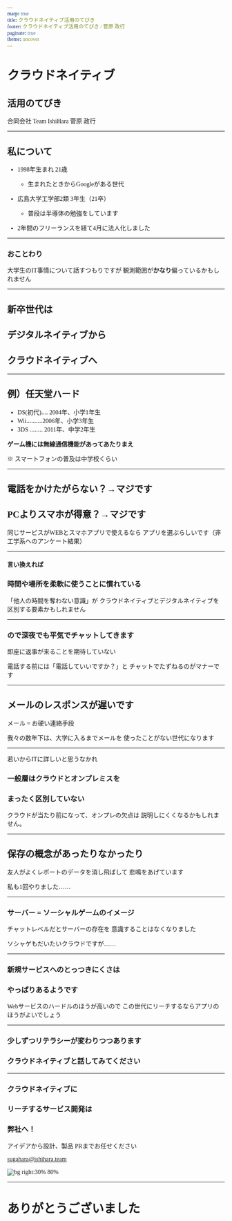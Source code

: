 ```yaml
---
marp: true
title: クラウドネイティブ活用のてびき
footer: クラウドネイティブ活用のてびき / 菅原 政行
paginate: true
theme: uncover
---
```


<style>
*{
    font-family: "M+ 1p";
}
</style>

# クラウドネイティブ
## 活用のてびき

合同会社 Team IshiHara
菅原 政行

---

## 私について

+ 1998年生まれ 21歳
    + 生まれたときからGoogleがある世代

+ 広島大学工学部2類 3年生（21卒）
    + 普段は半導体の勉強をしています

+ 2年間のフリーランスを経て4月に法人化しました

---

### おことわり

大学生のIT事情について話すつもりですが
観測範囲が**かなり**偏っているかもしれません

---

## 新卒世代は
## デジタルネイティブから
## クラウドネイティブへ

---

## 例）任天堂ハード

+ DS(初代)‥‥ 2004年、小学1年生
+ Wii‥‥‥‥‥2006年、小学3年生
+ 3DS ‥‥‥‥ 2011年、中学2年生

**ゲーム機には無線通信機能があってあたりまえ**

※ スマートフォンの普及は中学校くらい

---

## 電話をかけたがらない？→マジです
## PCよりスマホが得意？→マジです

同じサービスがWEBとスマホアプリで使えるなら
アプリを選ぶらしいです（非工学系へのアンケート結果）

---

#### 言い換えれば
### 時間や場所を柔軟に使うことに慣れている

「他人の時間を奪わない意識」が
クラウドネイティブとデジタルネイティブを
区別する要素かもしれません

---

### ので深夜でも平気でチャットしてきます

即座に返事が来ることを期待していない

電話する前には「電話していいですか？」と
チャットでたずねるのがマナーです

---

## メールのレスポンスが遅いです

メール = お硬い連絡手段

我々の数年下は、大学に入るまでメールを
使ったことがない世代になります

---

若いからITに詳しいと思うなかれ

### 一般層はクラウドとオンプレミスを
### まったく区別していない

クラウドが当たり前になって、オンプレの欠点は
説明しにくくなるかもしれません。

---

## 保存の概念があったりなかったり

友人がよくレポートのデータを消し飛ばして
悲鳴をあげています

私も1回やりました……

---

### サーバー = ソーシャルゲームのイメージ

チャットレベルだとサーバーの存在を
意識することはなくなりました

ソシャゲもだいたいクラウドですが……

---

### 新規サービスへのとっつきにくさは
### やっぱりあるようです

Webサービスのハードルのほうが高いので
この世代にリーチするならアプリのほうがよいでしょう

---

### 少しずつリテラシーが変わりつつあります
### クラウドネイティブと話してみてください

---

### クラウドネイティブに
### リーチするサービス開発は
### 弊社へ！

アイデアから設計、製品
PRまでお任せください

sugahara@ishihara.team

![bg right:30% 80%](https://i.imgur.com/Lehee6q.png)

---

# ありがとうございました